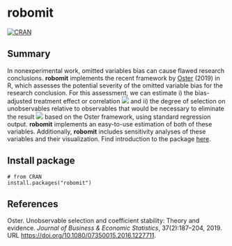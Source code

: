 # robomit

[![CRAN](https://www.r-pkg.org/badges/version/robomit)](https://cran.r-project.org/package=robomit)

## Summary 
In nonexperimental work, omitted variables bias can cause flawed research conclusions. **robomit** implements the recent framework by [Oster](#References) (2019) in R, which assesses the potential severity of the omitted variable bias for the research conclusion. For this assessment, we can estimate i) the bias-adjusted treatment effect or correlation <img src="https://render.githubusercontent.com/render/math?math=\beta^{*}"> and ii) the degree of selection on unobservables relative to observables that would be necessary to eliminate the result <img src="https://render.githubusercontent.com/render/math?math=\delta^{*}"> based on the Oster framework, using standard regression output. **robomit** implements an easy-to-use estimation of both of these variables. Additionally, **robomit** includes sensitivity analyses of these variables and their visualization.
Find introduction to the package [here](https://sites.google.com/view/sergeischaub/robomit). 

## Install package 
```
# from CRAN
install.packages("robomit")
```

## References
Oster. Unobservable selection and coefficient stability: Theory and evidence. *Journal of Business & Economic Statistics*, 37(2):187–204, 2019. URL https://doi.org/10.1080/07350015.2016.1227711.
